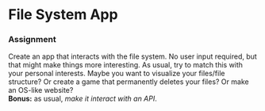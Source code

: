 # File System App

### Assignment

Create an app that interacts with the file system. No user input required, but that might make things more interesting. As usual, try to match this with your personal interests. Maybe you want to visualize your files/file structure? Or create a game that permanently deletes your files? Or make an OS-like website?  
**Bonus:** as usual, *make it interact with an API*.